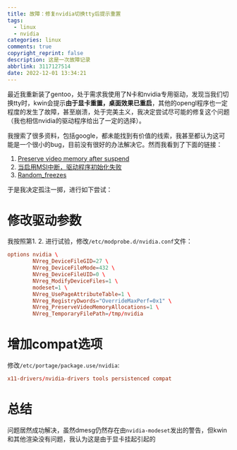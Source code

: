 ```yaml
---
title: 故障：修复nvidia切换tty后提示重置
tags:
  - linux
  - nvidia
categories: linux
comments: true
copyright_reprint: false
description: 这是一次故障记录
abbrlink: 3117127514
date: 2022-12-01 13:34:21
---
```


最近我重新装了gentoo，处于需求我使用了N卡和nvidia专用驱动，发现当我们切换tty时，kwin会提示**由于显卡重置，桌面效果已重启**，其他的opengl程序也一定程度的发生了故障，甚至崩溃，处于完美主义，我决定尝试尽可能的修复这个问题（我也相信nvidia的驱动程序给出了一定的选择）。

我搜索了很多资料，包括google，都未能找到有价值的线索，我甚至都认为这可能是一个很小的bug，目前没有很好的办法解决它。然而我看到了下面的链接：

1. [Preserve video memory after suspend](https://wiki.archlinux.org/title/NVIDIA/Tips_and_tricks#Preserve_video_memory_after_suspend)
2. [当启用MSI中断，驱动程序初始化失败](https://wiki.gentoo.org/wiki/NVIDIA/nvidia-drivers/zh-cn#.E5.BD.93.E5.90.AF.E7.94.A8MSI.E4.B8.AD.E6.96.AD.EF.BC.8C.E9.A9.B1.E5.8A.A8.E7.A8.8B.E5.BA.8F.E5.88.9D.E5.A7.8B.E5.8C.96.E5.A4.B1.E8.B4.A5)
3. [Random_freezes](https://wiki.gentoo.org/wiki/NVIDIA/nvidia-drivers/zh-cn#Random_freezes)

于是我决定孤注一掷，进行如下尝试：

# 修改驱动参数
我按照第1. 2. 进行试验，修改`/etc/modprobe.d/nvidia.conf`文件：

```conf
options nvidia \
        NVreg_DeviceFileGID=27 \
        NVreg_DeviceFileMode=432 \
        NVreg_DeviceFileUID=0 \
        NVreg_ModifyDeviceFiles=1 \
        modeset=1 \
        NVreg_UsePageAttributeTable=1 \
        NVreg_RegistryDwords="OverrideMaxPerf=0x1" \
        NVreg_PreserveVideoMemoryAllocations=1 \
        NVreg_TemporaryFilePath=/tmp/nvidia
```

# 增加compat选项

修改`/etc/portage/package.use/nvidia`:

```conf
x11-drivers/nvidia-drivers tools persistenced compat
```

# 总结

问题居然成功解决，虽然dmesg仍然存在由`nvidia-modeset`发出的警告，但kwin和其他渲染没有问题，我认为这是由于显卡挂起引起的

